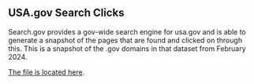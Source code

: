## USA.gov Search Clicks

Search.gov provides a gov-wide search engine for usa.gov and is able to generate a snapshot of the pages that are found and clicked on through this. This is a snapshot of the .gov domains in that dataset from February 2024.  

[The file is located here](https://github.com/GSA/federal-website-index/blob/main/data/source-lists/usagov-search-clicks.csv).  


